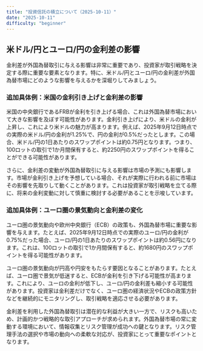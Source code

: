 ```yaml
---
title: "投資信託の積立について（2025-10-11）"
date: "2025-10-11"
difficulty: "beginner"
---
```


## 米ドル/円とユーロ/円の金利差の影響

金利差が外国為替取引に与える影響は非常に重要であり、投資家が取引戦略を決定する際に重要な要素となります。特に、米ドル/円とユーロ/円の金利差が外国為替市場にどのような影響を与えるかを深堀りしてみましょう。

### 追加具体例：米国の金利引き上げと金利差の影響

米国の中央銀行であるFRBが金利を引き上げる場合、これは外国為替市場において大きな影響を及ぼす可能性があります。金利引き上げにより、米ドルの金利が上昇し、これにより米ドルの魅力が高まります。例えば、2025年9月12日時点での実際の米ドル/円の金利が1.25%で、円の金利が0.5%だったとします。この場合、米ドル/円の1日あたりのスワップポイントは約0.75円となります。つまり、100ロットの取引で1か月間保有すると、約2250円のスワップポイントを得ることができる可能性があります。

さらに、金利差の変動が外国為替取引に与える影響は市場の予測にも影響します。市場が金利引き上げを予想している場合、それが実際に行われる前に市場はその影響を先取りして動くことがあります。これは投資家が取引戦略を立てる際に、将来の金利変動に対して慎重に検討する必要があることを示唆しています。

### 追加具体例：ユーロ圏の景気動向と金利差の変化

ユーロ圏の景気動向や欧州中央銀行（ECB）の政策も、外国為替市場に重要な影響を与えます。たとえば、2025年9月12日時点での実際のユーロ/円の金利が0.75%だった場合、ユーロ/円の1日あたりのスワップポイントは約0.56円になります。これは、100ロットの取引で1か月間保有すると、約1680円のスワップポイントを得る可能性があります。

ユーロ圏の景気動向が円高や円安をもたらす要因となることがあります。たとえば、ユーロ圏で景気が低迷すると、ECBが金利を引き下げる可能性が高まります。これにより、ユーロの金利が低下し、ユーロ/円の金利差も縮小する可能性があります。投資家は金利差だけでなく、ユーロ圏の経済状況やECBの政策方針などを継続的にモニタリングし、取引戦略を適応させる必要があります。

金利差を利用した外国為替取引は潜在的な利益が大きい一方で、リスクも高いため、計画的かつ戦略的な取引アプローチが求められます。外国為替市場の常に変動する環境において、情報収集とリスク管理が成功への鍵となります。リスク管理手法の選択や市場の動向への柔軟な対応が、投資家にとって重要なポイントとなります。
